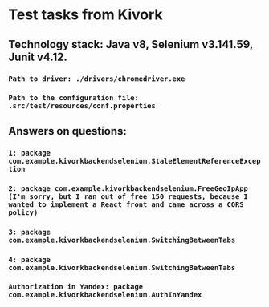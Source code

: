 # Test tasks from Kivork

## Technology stack: Java v8, Selenium v3.141.59, Junit v4.12. 

### `Path to driver: ./drivers/chromedriver.exe`
### `Path to the configuration file: .src/test/resources/conf.properties`

## Answers on questions:

### `1: package com.example.kivorkbackendselenium.StaleElementReferenceException`
### `2: package com.example.kivorkbackendselenium.FreeGeoIpApp (I'm sorry, but I ran out of free 150 requests, because I wanted to implement a React front and came across a CORS policy)`
### `3: package com.example.kivorkbackendselenium.SwitchingBetweenTabs`
### `4: package com.example.kivorkbackendselenium.SwitchingBetweenTabs`
### `Authorization in Yandex: package com.example.kivorkbackendselenium.AuthInYandex`
